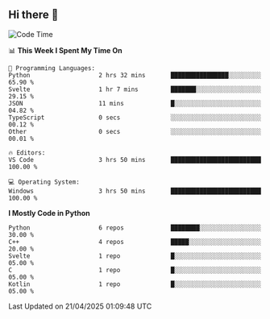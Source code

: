 ## Hi there 👋

<!--START_SECTION:waka-->
![Code Time](http://img.shields.io/badge/Code%20Time-147%20hrs%2020%20mins-blue)

📊 **This Week I Spent My Time On** 

```text
💬 Programming Languages: 
Python                   2 hrs 32 mins       ████████████████░░░░░░░░░   65.90 % 
Svelte                   1 hr 7 mins         ███████░░░░░░░░░░░░░░░░░░   29.15 % 
JSON                     11 mins             █░░░░░░░░░░░░░░░░░░░░░░░░   04.82 % 
TypeScript               0 secs              ░░░░░░░░░░░░░░░░░░░░░░░░░   00.12 % 
Other                    0 secs              ░░░░░░░░░░░░░░░░░░░░░░░░░   00.01 % 

🔥 Editors: 
VS Code                  3 hrs 50 mins       █████████████████████████   100.00 % 

💻 Operating System: 
Windows                  3 hrs 50 mins       █████████████████████████   100.00 % 
```

**I Mostly Code in Python** 

```text
Python                   6 repos             ████████░░░░░░░░░░░░░░░░░   30.00 % 
C++                      4 repos             █████░░░░░░░░░░░░░░░░░░░░   20.00 % 
Svelte                   1 repo              █░░░░░░░░░░░░░░░░░░░░░░░░   05.00 % 
C                        1 repo              █░░░░░░░░░░░░░░░░░░░░░░░░   05.00 % 
Kotlin                   1 repo              █░░░░░░░░░░░░░░░░░░░░░░░░   05.00 % 
```




 Last Updated on 21/04/2025 01:09:48 UTC
<!--END_SECTION:waka-->
